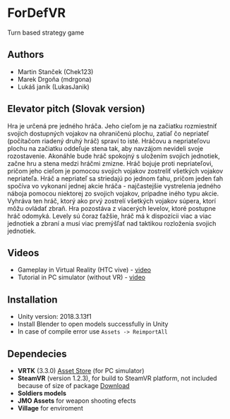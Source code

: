 
# ForDefVR

Turn based strategy game

## Authors 
- Martin Stanček (Chek123)
- Marek Drgoňa (mdrgona)
- Lukáš janík (LukasJanik)

## Elevator pitch (Slovak version)
Hra je určená pre jedného hráča. Jeho cieľom je na začiatku rozmiestniť svojich dostupných vojakov na ohraničenú plochu, zatiaľ čo nepriateľ (počítačom riadený druhý hráč) spraví to isté. Hráčovu a nepriateľovu plochu na začiatku oddeľuje stena tak, aby navzájom nevideli svoje rozostavenie. Akonáhle bude hráč spokojný s uložením svojich jednotiek, začne hru a stena medzi hráčmi zmizne. Hráč bojuje proti nepriateľovi, pričom jeho cieľom je pomocou svojich vojakov zostreliť všetkých vojakov nepriateľa. Hráč a nepriateľ sa striedajú po jednom ťahu, pričom jeden ťah spočíva vo vykonaní jednej akcie hráča - najčastejšie vystrelenia jedného náboja pomocou niektorej zo svojich vojakov, prípadne iného typu akcie. Vyhráva ten hráč, ktorý ako prvý zostrelí všetkých vojakov súpera, ktorí môžu ovládať zbraň. Hra pozostáva z viacerých levelov, ktoré postupne hráč odomyká. Levely sú čoraz ťažšie, hráč má k dispozícii viac a viac jednotiek a zbraní a musí viac premýšľať nad taktikou rozloženia svojich jednotiek.

## Videos
- Gameplay in Virtual Reality (HTC vive) - [video](https://www.youtube.com/watch?v=3b_1EinpGkU)
- Tutorial in PC simulator (without VR) - [video](https://www.youtube.com/watch?v=xJuew4A1oE0)

## Installation
- Unity version: 2018.3.13f1
- Install Blender to open models successfully in Unity
- In case of compile error use `Assets -> ReimportAll`

## Dependecies

- **VRTK** (3.3.0) [Asset Store](https://assetstore.unity.com/packages/tools/integration/vrtk-virtual-reality-toolkit-vr-toolkit-64131) (for PC simulator)
- **SteamVR** (version 1.2.3), for build to SteamVR platform, not included because of size of package
[Download](https://github.com/ValveSoftware/steamvr_unity_plugin/releases/download/1.2.3/SteamVR.Plugin.unitypackage)
- **Soldiers models**
- **JMO Assets**  for weapon shooting efects
- **Village** for enviroment 







